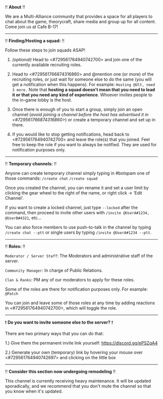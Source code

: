 :bangbang: **About** :bangbang:

We are a Multi-Alliance community that provides a space for all players to chat about the game, theorycraft, share media and group up for all content. 
Come join us at Cafe B-17!

---

:bangbang: **Finding/Hosting a squad:** :bangbang: 

Follow these steps to join squads ASAP!

1. *(optional)* Head to <#729561764940742700> and join one of the currently available recruiting roles.

2. Head to <#729561766874316860> and @mention one (or more) of the recruiting roles, or just wait for someone else to do the same (you will get a notification when this happens).
For example: `Hosting @Ult, need 3 more.`
Note that **hosting a squad doesn't mean that you need to lead it or that you need any kind of experience**. Whoever invites people to the in-game lobby is the host.

3. Once there is enough of you to start a group, simply join an open channel (*avoid joining a channel before the host has advertised it in <#729561766874316860>*) or create a temporary channel and set up in there.

4. If you would like to stop getting notifications, head back to <#729561764940742700> and leave the role(s) that you joined. Feel free to keep the role if you want to always be notified. They are used for notification purposes only.

---

:bangbang: **Temporary channels:** :bangbang: 

Anyone can create temporary channel simply typing in #botspam one of those commands:
`/create chat`
`/create squad`

Once you created the channel, you can rename it and set a user limit by clicking the gear wheel to the right of the name, or right click -> ‘Edit Channel’.

If you want to create a locked channel, just type `--locked` after the command, then proceed to invite other users with `/invite @UserA#1234, @UserB#4321`, etc…

You can also force members to use push-to-talk in the channel by typing `/create chat --ptt` or single users by typing `/invite @UserA#1234 --ptt`.

---

:bangbang: **Roles:** :bangbang: 

`Moderator / Server Staff`: The Moderators and administrative staff of the server.

`Community Manager`: In charge of Public Relations.

`Clan & Ranks`: PM any of our moderators to apply for these roles.

Some of the roles are there for notification purposes only. For example: `@Patch`

You can join and leave some of those roles at any time by adding reactions in <#729561764940742700>, which will toggle the role.


---

:exclamation:  **Do you want to invite someone else to the server?** :exclamation: 

There are two primary ways that you can do that:

1.) Give them the permanent invite link yourself: https://discord.gg/ePSZqA4

2.) Generate your own (temporary) link by hovering your mouse over <#729561764940742697> and clicking on the little box

---

:bangbang: **Consider this section now undergoing remodeling** :bangbang: 

This channel is currently receiving heavy maintenance. It will be updated sporadically, and we recommend that you don't mute the channel so that you know when it's updated.
